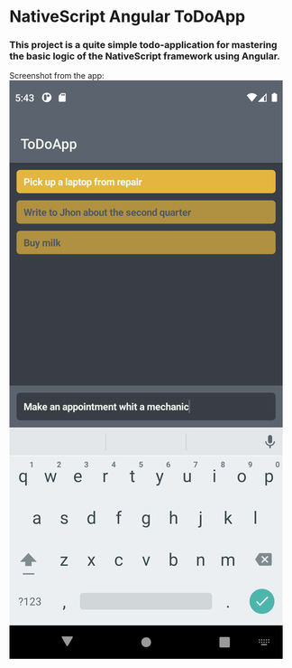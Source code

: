 # NativeScript Angular ToDoApp

### This project is a quite simple todo-application for mastering the basic logic of the NativeScript framework using Angular.

Screenshot from the app:
![image](./screenshots/screenshot.png)
